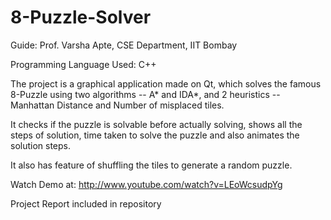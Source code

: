 8-Puzzle-Solver
===============
Guide: Prof. Varsha Apte, CSE Department, IIT Bombay

Programming Language Used: C++

The project is a graphical application made on Qt, which solves the famous 8-Puzzle using two algorithms -- A* and IDA*, and 2 heuristics -- Manhattan Distance and Number of misplaced tiles.

It checks if the puzzle is solvable before actually solving, shows all the steps of solution, time taken to solve the puzzle and also animates the solution steps. 

It also has feature of shuffling the tiles to generate a random puzzle.


Watch Demo at: http://www.youtube.com/watch?v=LEoWcsudpYg


Project Report included in repository
